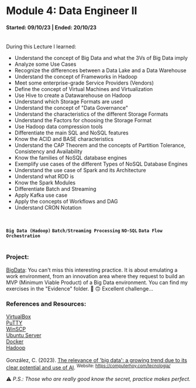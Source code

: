 # Module 4: Data Engineer II
#### Started: 09/10/23 | Ended: 20/10/23<br />

<br />
During this Lecture I learned:<br />

- Understand the concept of Big Data and what the 3Vs of Big Data imply
- Analyze some Use Cases
- Recognize the differences between a Data Lake and a Data Warehouse
- Understand the concept of Frameworks in Hadoop
- Meet some enterprise-grade Service Providers (Vendors)
- Define the concept of Virtual Machines and Virtualization
- Use Hive to create a Datawarehouse on Hadoop
- Understand which Storage Formats are used
- Understand the concept of "Data Governance"
- Understand the characteristics of the different Storage Formats
- Understand the Factors for choosing the Storage Format
- Use Hadoop data compression tools
- Differentiate the main SQL and NoSQL features
- Know the ACID and BASE characteristics
- Understand the CAP Theorem and the concepts of Partition Tolerance, Consistency and Availability
- Know the families of NoSQL database engines
- Exemplify use cases of the different Types of NoSQL Database Engines
- Understand the use case of Spark and its Architecture
- Understand what RDD is
- Know the Spark Modules
- Differentiate Batch and Streaming
- Apply Kafka use case
- Apply the concepts of Workflows and DAG
- Understand CRON Notation
<br />

**``` Big Data (Hadoop) ```**  **``` Batch/Streaming Processing ```**  **``` NO-SQL ```**  **``` Data Flow Orchestration ```** <br />
<br />
### Project:
[BigData](https://github.com/JohannaRangel/DS-M4-Herramientas_Big_Data.git): You can't miss this interesting practice. It is about emulating a work environment, from an innovation area where they request to build an MVP (Minimum Viable Product) of a Big Data environment.
You can find my exercises in the "Evidence" folder. :zany_face: :upside_down_face: Excellent challenge...
<br />

### References and Resources:
[VirtualBox](https://www.virtualbox.org/)<br />
[PuTTY](https://putty.org/)<br />
[WinSCP](https://winscp.net/eng/download.php)<br />
[Ubuntu Server](https://ubuntu.com/download/server)<br />
[Docker](https://docs.docker.com/)<br />
[Hadoop](https://hadoop.apache.org/docs/r1.2.1/hdfs_design.html)
<br /><br />
González, C. (2023). [The relevance of 'big data': a growing trend due to its clear potential and use of AI](https://computerhoy.com/tecnologia/relevancia-big-data-tendencia-auge-potencial-1219808). <sup> Website: https://computerhoy.com/tecnologia/</sup>

<!-- Apellido Autor, Inicial Autor. (Año de publicación). Título. Recuperado el Fecha de acceso, de Nombre de la Web website: http:// URL Página Web
Aso, U. (2017). Epilepsia gelástica: síntomas, causas y tratamiento. Recuperado el 15 de octubre de 2019, de Psicología y Mente website: https://psicologiaymente.com/clinica/epilepsia-gelastica -->

:warning: *P.S.: Those who are really good know the secret, practice makes perfect.*
